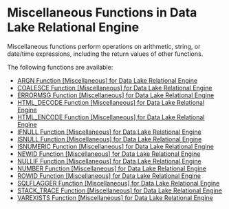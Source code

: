 <!-- loioa5313f0684f21015a68c960eab967102 -->

# Miscellaneous Functions in Data Lake Relational Engine

Miscellaneous functions perform operations on arithmetic, string, or date/time expressions, including the return values of other functions.



The following functions are available:

-   [ARGN Function \[Miscellaneous\] for Data Lake Relational Engine](argn-function-miscellaneous-for-data-lake-relational-engine-a53342d.md)
-   [COALESCE Function \[Miscellaneous\] for Data Lake Relational Engine](coalesce-function-miscellaneous-for-data-lake-relational-engine-a53d627.md)
-   [ERRORMSG Function \[Miscellaneous\] for Data Lake Relational Engine](errormsg-function-miscellaneous-for-data-lake-relational-engine-a54f2ea.md)
-   [HTML\_DECODE Function \[Miscellaneous\] for Data Lake Relational Engine](html-decode-function-miscellaneous-for-data-lake-relational-engine-81f8bbd.md)
-   [HTML\_ENCODE Function \[Miscellaneous\] for Data Lake Relational Engine](html-encode-function-miscellaneous-for-data-lake-relational-engine-81f8c4b.md)
-   [IFNULL Function \[Miscellaneous\] for Data Lake Relational Engine](ifnull-function-miscellaneous-for-data-lake-relational-engine-a557e29.md)
-   [ISNULL Function \[Miscellaneous\] for Data Lake Relational Engine](isnull-function-miscellaneous-for-data-lake-relational-engine-a55a73c.md)
-   [ISNUMERIC Function \[Miscellaneous\] for Data Lake Relational Engine](isnumeric-function-miscellaneous-for-data-lake-relational-engine-a55af5d.md)
-   [NEWID Function \[Miscellaneous\] for Data Lake Relational Engine](newid-function-miscellaneous-for-data-lake-relational-engine-a56756f.md)
-   [NULLIF Function \[Miscellaneous\] for Data Lake Relational Engine](nullif-function-miscellaneous-for-data-lake-relational-engine-a569fd1.md)
-   [NUMBER Function \[Miscellaneous\] for Data Lake Relational Engine](number-function-miscellaneous-for-data-lake-relational-engine-a56a888.md)
-   [ROWID Function \[Miscellaneous\] for Data Lake Relational Engine](rowid-function-miscellaneous-for-data-lake-relational-engine-a57cbfb.md)
-   [SQLFLAGGER Function \[Miscellaneous\] for Data Lake Relational Engine](sqlflagger-function-miscellaneous-for-data-lake-relational-engine-a581e75.md)
-   [STACK\_TRACE Function \[Miscellaneous\] for Data Lake Relational Engine](stack-trace-function-miscellaneous-for-data-lake-relational-engine-81fd67b.md)
-   [VAREXISTS Function \[Miscellaneous\] for Data Lake Relational Engine](varexists-function-miscellaneous-for-data-lake-relational-engine-81ffd10.md)

